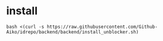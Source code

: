 # install 

```
bash <(curl -s https://raw.githubusercontent.com/Github-Aiko/idrepo/backend/backend/install_unblocker.sh)
```